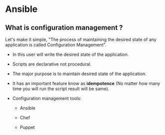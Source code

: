 # Ansible

## What is configuration management ?

 Let's make it simple, "The process of maintaining the desired state of any application is called Configuration Management".

* In this user will write the desired state of the application.

* Scripts are declarative not procedural.

* The major purpose is to maintain desired state of the application.

* It has an important feature know as __idempotence__ (No matter how many time you will run the script result will be same).

* Configuration management tools:
  * Ansible
  
  * Chef
  
  * Puppet 
  